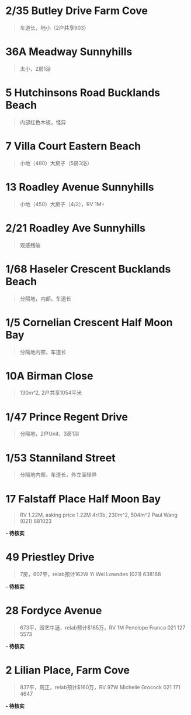 
# 2/35 Butley Drive Farm Cove

> 车道长，地小（2户共享903）

# 36A Meadway Sunnyhills

> 太小，2房1浴

# 5 Hutchinsons Road Bucklands Beach

> 内部红色木板，怪异

# 7 Villa Court Eastern Beach

> 小地（480）大房子（5房3浴）

# 13 Roadley Avenue Sunnyhills

> 小地（450）大房子（4/2），RV 1M+

# 2/21 Roadley Ave Sunnyhills

> 观感残破

# 1/68 Haseler Crescent Bucklands Beach

> 分隔地，内部，车道长

# 1/5 Cornelian Crescent Half Moon Bay

> 分隔地内部，车道长

# 10A Birman Close 

> 130m^2, 2户共享1054平米

# 1/47 Prince Regent Drive

> 分隔地，2户Unit，3房1浴

# 1/53 Stanniland Street

> 分隔地内部，车道长，外立面怪异

# 17 Falstaff Place Half Moon Bay

> RV 1.22M, asking price 1.22M
> 4r/3b, 230m^2, 504m^2
> Paul Wang
> (021) 681023

**- 待核实**

# 49 Priestley Drive

> 7房，607平，relab预计162W
> Yi Wei Lowndes
> (021) 638168

**- 待核实**

# 28 Fordyce Avenue

> 673平，园艺牛逼，relab预计$165万，RV 1M
> Penelope Franca
> 021 127 5573

**- 待核实**

# 2 Lilian Place, Farm Cove

> 837平，周正，relab预计$160万，RV 97W
> Michelle Grocock
> 021 171 4647

**- 待核实**
